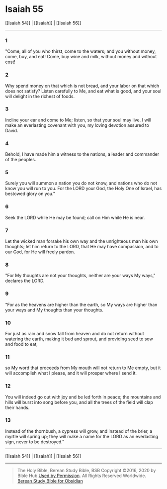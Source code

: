 # Isaiah 55

[[Isaiah 54]] | [[Isaiah]] | [[Isaiah 56]]

---

### 1
"Come, all of you who thirst, come to the waters; and you without money, come, buy, and eat! Come, buy wine and milk, without money and without cost!

### 2
Why spend money on that which is not bread, and your labor on that which does not satisfy? Listen carefully to Me, and eat what is good, and your soul will delight in the richest of foods.

### 3
Incline your ear and come to Me; listen, so that your soul may live. I will make an everlasting covenant with you, my loving devotion assured to David.

### 4
Behold, I have made him a witness to the nations, a leader and commander of the peoples.

### 5
Surely you will summon a nation you do not know, and nations who do not know you will run to you. For the LORD your God, the Holy One of Israel, has bestowed glory on you."

### 6
Seek the LORD while He may be found; call on Him while He is near.

### 7
Let the wicked man forsake his own way and the unrighteous man his own thoughts; let him return to the LORD, that He may have compassion, and to our God, for He will freely pardon.

### 8
"For My thoughts are not your thoughts, neither are your ways My ways," declares the LORD.

### 9
"For as the heavens are higher than the earth, so My ways are higher than your ways and My thoughts than your thoughts.

### 10
For just as rain and snow fall from heaven and do not return without watering the earth, making it bud and sprout, and providing seed to sow and food to eat,

### 11
so My word that proceeds from My mouth will not return to Me empty, but it will accomplish what I please, and it will prosper where I send it.

### 12
You will indeed go out with joy and be led forth in peace; the mountains and hills will burst into song before you, and all the trees of the field will clap their hands.

### 13
Instead of the thornbush, a cypress will grow, and instead of the brier, a myrtle will spring up; they will make a name for the LORD as an everlasting sign, never to be destroyed."

---

[[Isaiah 54]] | [[Isaiah]] | [[Isaiah 56]]

---

> The Holy Bible, Berean Study Bible, BSB
> Copyright &copy;2016, 2020 by Bible Hub
> [Used by Permission](https://berean.bible/terms.htm). All Rights Reserved Worldwide.
> [Berean Study Bible for Obsidian](https://github.com/gapmiss/berean-study-bible-for-obsidian)</small>

